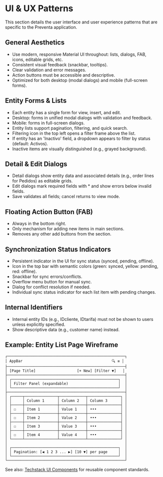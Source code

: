 # UI & UX Patterns

This section details the user interface and user experience patterns that are specific to the Preventa application.

## General Aesthetics
- Use modern, responsive Material UI throughout: lists, dialogs, FAB, icons, editable grids, etc.
- Consistent visual feedback (snackbar, tooltips).
- Clear validation and error messages.
- Action buttons must be accessible and descriptive.
- Optimized for both desktop (modal dialogs) and mobile (full-screen forms).

## Entity Forms & Lists
- Each entity has a single form for view, insert, and edit.
- Desktop: forms in unified modal dialogs with validation and feedback.
- Mobile: forms in full-screen dialogs.
- Entity lists support pagination, filtering, and quick search.
- Filtering icon in the top left opens a filter frame above the list.
- If entity has an 'Inactivo' field, a dropdown appears to filter by status (default: Activos).
- Inactive items are visually distinguished (e.g., grayed background).

## Detail & Edit Dialogs
- Detail dialogs show entity data and associated details (e.g., order lines for Pedidos) as editable grids.
- Edit dialogs mark required fields with * and show errors below invalid fields.
- Save validates all fields; cancel returns to view mode.

## Floating Action Button (FAB)
- Always in the bottom right.
- Only mechanism for adding new items in main sections.
- Removes any other add buttons from the section.

## Synchronization Status Indicators
- Persistent indicator in the UI for sync status (synced, pending, offline).
- Icon in the top bar with semantic colors (green: synced, yellow: pending, red: offline).
- Snackbar for sync errors/conflicts.
- Overflow menu button for manual sync.
- Dialog for conflict resolution if needed.
- Individual sync status indicator for each list item with pending changes.

## Internal Identifiers
- Internal entity IDs (e.g., IDcliente, IDtarifa) must not be shown to users unless explicitly specified.
- Show descriptive data (e.g., customer name) instead.

## Example: Entity List Page Wireframe

```
┌──────────────────────────────────────────────────────┐
│ AppBar                                         🔍 ≡ │
├──────────────────────────────────────────────────────┤
│ [Page Title]                   [+ New] [Filter ▼]   │
├──────────────────────────────────────────────────────┤
│ ┌─────────────────────────────────────────────────┐  │
│ │ Filter Panel (expandable)                       │  │
│ └─────────────────────────────────────────────────┘  │
├──────────────────────────────────────────────────────┤
│ ┌─────┬───────────────┬────────────┬───────────────┐ │
│ │     │ Column 1      │ Column 2   │ Column 3      │ │
│ ├─────┼───────────────┼────────────┼───────────────┤ │
│ │ ☐   │ Item 1        │ Value 1    │ •••           │ │
│ ├─────┼───────────────┼────────────┼───────────────┤ │
│ │ ☐   │ Item 2        │ Value 2    │ •••           │ │
│ ├─────┼───────────────┼────────────┼───────────────┤ │
│ │ ☐   │ Item 3        │ Value 3    │ •••           │ │
│ ├─────┼───────────────┼────────────┼───────────────┤ │
│ │ ☐   │ Item 4        │ Value 4    │ •••           │ │
│ └─────┴───────────────┴────────────┴───────────────┘ │
│                                                      │
│ ┌─────────────────────────────────────────────────┐  │
│ │ Pagination: [◀ 1 2 3 ... ▶] [10 ▼] per page     │  │
│ └─────────────────────────────────────────────────┘  │
└──────────────────────────────────────────────────────┘
```

See also: [Techstack UI Components](../techstack/ui-components.md) for reusable component standards. 